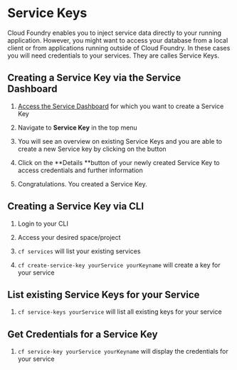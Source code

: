 # Service Keys

Cloud Foundry enables you to inject service data directly to your running application. However, you might want to access your database from a local client or from applications running outside of Cloud Foundry. In these cases you will need credentials to your services. They are calles Service Keys.

## Creating a Service Key via the Service Dashboard

1. [Access the Service Dashboard](/paas/services/dashboards.md) for which you want to create a Service Key

2. Navigate to **Service Key** in the top menu

3. You will see an overview on existing Service Keys and you are able to create a new Service key by clicking on the button

4. Click on the **Details **button of your newly created Service Key to access credentials and further information

5. Congratulations. You created a Service Key.

## Creating a Service Key via CLI

1. Login to your CLI

2. Access your desired space/project

3. `cf services` will list your existing services

4. `cf create-service-key yourService yourKeyname` will create a key for your service

## List existing Service Keys for your Service

1. `cf service-keys yourService` will list all existing keys for your service

## Get Credentials for a Service Key

1. `cf service-key yourService yourKeyname` will display the credentials for your service



